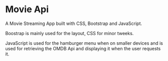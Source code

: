 # Movie Api

A Movie Streaming App built with CSS, Bootstrap and JavaScript.

Boostrap is mainly used for the layout, CSS for minor tweeks.

JavaScript is used for the hamburger menu when on smaller devices and is used for retrieving the OMDB Api and displaying it when the user requests it.
